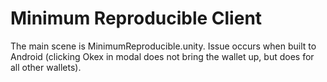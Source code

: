 # Minimum Reproducible Client

The main scene is MinimumReproducible.unity.
Issue occurs when built to Android (clicking Okex in modal does not bring the wallet up, but does for all other wallets).
